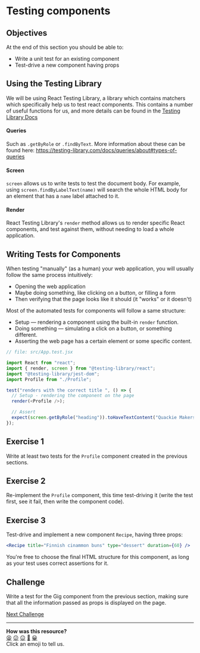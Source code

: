 # Testing components

## Objectives

At the end of this section you should be able to:

- Write a unit test for an existing component
- Test-drive a new component having props

## Using the Testing Library

We will be using React Testing Library, a library which contains matchers which
specifically help us to test react components. This contains a number of useful
functions for us, and more details can be found in the
[Testing Library Docs](https://testing-library.com/)

#### Queries

Such as `.getByRole` or `.findByText`. More information about these can be found
here: https://testing-library.com/docs/queries/about#types-of-queries

#### Screen

`screen` allows us to write tests to test the document body. For example, using
`screen.findByLabelText(name)` will search the whole HTML body for an element
that has a `name` label attached to it.

#### Render

React Testing Library's `render` method allows us to render specific React
components, and test against them, without needing to load a whole application.

## Writing Tests for Components

When testing "manually" (as a human) your web application, you will usually
follow the same process intuitively:

- Opening the web application
- Maybe doing something, like clicking on a button, or filling a form
- Then verifying that the page looks like it should (it "works" or it doesn't)

Most of the automated tests for components will follow a same structure:

- Setup — rendering a component using the built-in `render` function.
- Doing something — simulating a click on a button, or something different.
- Asserting the web page has a certain element or some specific content.

```js
// file: src/App.test.jsx

import React from "react";
import { render, screen } from "@testing-library/react";
import "@testing-library/jest-dom";
import Profile from "./Profile";

test("renders with the correct title ", () => {
  // Setup - rendering the component on the page
  render(<Profile />);

  // Assert
  expect(screen.getByRole("heading")).toHaveTextContent("Quackie Makers");
});
```

## Exercise 1

Write at least two tests for the `Profile` component created in the previous
sections.

## Exercise 2

Re-implement the `Profile` component, this time test-driving it (write the test
first, see it fail, then write the component code).

## Exercise 3

Test-drive and implement a new component `Recipe`, having three props:

```jsx
<Recipe title="Finnish cinammon buns" type="dessert" duration={60} />
```

You're free to choose the final HTML structure for this component, as long as
your test uses correct assertions for it.

## Challenge

Write a test for the Gig component from the previous section, making sure that
all the information passed as props is displayed on the page.


[Next Challenge](05_state.md)

<!-- BEGIN GENERATED SECTION DO NOT EDIT -->

---

**How was this resource?**  
[😫](https://airtable.com/shrUJ3t7KLMqVRFKR?prefill_Repository=makersacademy%2Fjavascript-react-applications&prefill_File=react%2F04_testing_components.md&prefill_Sentiment=😫) [😕](https://airtable.com/shrUJ3t7KLMqVRFKR?prefill_Repository=makersacademy%2Fjavascript-react-applications&prefill_File=react%2F04_testing_components.md&prefill_Sentiment=😕) [😐](https://airtable.com/shrUJ3t7KLMqVRFKR?prefill_Repository=makersacademy%2Fjavascript-react-applications&prefill_File=react%2F04_testing_components.md&prefill_Sentiment=😐) [🙂](https://airtable.com/shrUJ3t7KLMqVRFKR?prefill_Repository=makersacademy%2Fjavascript-react-applications&prefill_File=react%2F04_testing_components.md&prefill_Sentiment=🙂) [😀](https://airtable.com/shrUJ3t7KLMqVRFKR?prefill_Repository=makersacademy%2Fjavascript-react-applications&prefill_File=react%2F04_testing_components.md&prefill_Sentiment=😀)  
Click an emoji to tell us.

<!-- END GENERATED SECTION DO NOT EDIT -->
